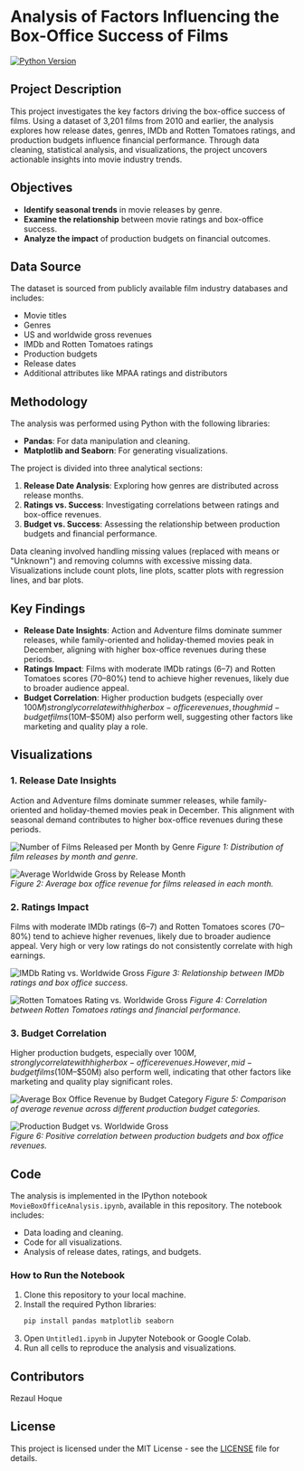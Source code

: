 # Analysis of Factors Influencing the Box-Office Success of Films

[![Python Version](https://img.shields.io/badge/python-3.8-blue.svg)](https://www.python.org/downloads/release/python-380/)

## Project Description
This project investigates the key factors driving the box-office success of films. Using a dataset of 3,201 films from 2010 and earlier, the analysis explores how release dates, genres, IMDb and Rotten Tomatoes ratings, and production budgets influence financial performance. Through data cleaning, statistical analysis, and visualizations, the project uncovers actionable insights into movie industry trends.

## Objectives
- **Identify seasonal trends** in movie releases by genre.
- **Examine the relationship** between movie ratings and box-office success.
- **Analyze the impact** of production budgets on financial outcomes.

## Data Source
The dataset is sourced from publicly available film industry databases and includes:
- Movie titles
- Genres
- US and worldwide gross revenues
- IMDb and Rotten Tomatoes ratings
- Production budgets
- Release dates
- Additional attributes like MPAA ratings and distributors

## Methodology
The analysis was performed using Python with the following libraries:
- **Pandas**: For data manipulation and cleaning.
- **Matplotlib and Seaborn**: For generating visualizations.

The project is divided into three analytical sections:
1. **Release Date Analysis**: Exploring how genres are distributed across release months.
2. **Ratings vs. Success**: Investigating correlations between ratings and box-office revenues.
3. **Budget vs. Success**: Assessing the relationship between production budgets and financial performance.

Data cleaning involved handling missing values (replaced with means or "Unknown") and removing columns with excessive missing data. Visualizations include count plots, line plots, scatter plots with regression lines, and bar plots.

## Key Findings
- **Release Date Insights**: Action and Adventure films dominate summer releases, while family-oriented and holiday-themed movies peak in December, aligning with higher box-office revenues during these periods.
- **Ratings Impact**: Films with moderate IMDb ratings (6–7) and Rotten Tomatoes scores (70–80%) tend to achieve higher revenues, likely due to broader audience appeal.
- **Budget Correlation**: Higher production budgets (especially over $100M) strongly correlate with higher box-office revenues, though mid-budget films ($10M–$50M) also perform well, suggesting other factors like marketing and quality play a role.

## Visualizations

### 1. Release Date Insights
Action and Adventure films dominate summer releases, while family-oriented and holiday-themed movies peak in December. This alignment with seasonal demand contributes to higher box-office revenues during these periods.

![Number of Films Released per Month by Genre](Visualization/number_of_movies_released_by_month_and_genre.png)
*Figure 1: Distribution of film releases by month and genre.*

![Average Worldwide Gross by Release Month](Visualization/Average_worldwide_Gross_performance_by_release_month.png) <br>
*Figure 2: Average box office revenue for films released in each month.*

### 2. Ratings Impact
Films with moderate IMDb ratings (6–7) and Rotten Tomatoes scores (70–80%) tend to achieve higher revenues, likely due to broader audience appeal. Very high or very low ratings do not consistently correlate with high earnings.

![IMDb Rating vs. Worldwide Gross](Visualization/Box_office_revenue_by_imdb_ratings.png)
*Figure 3: Relationship between IMDb ratings and box office success.*

![Rotten Tomatoes Rating vs. Worldwide Gross](Visualization/box_office_revenue_by_rotten_tomatoes.png)
*Figure 4: Correlation between Rotten Tomatoes ratings and financial performance.*

### 3. Budget Correlation
Higher production budgets, especially over $100M, strongly correlate with higher box-office revenues. However, mid-budget films ($10M–$50M) also perform well, indicating that other factors like marketing and quality play significant roles.

![Average Box Office Revenue by Budget Category](Visualization/Average_box_office_revenue_by_production_budget_catagory.png)
*Figure 5: Comparison of average revenue across different production budget categories.*

![Production Budget vs. Worldwide Gross](Visualization/scatterplot_production_budget_vs_worldwide_gross.png) <br>
*Figure 6: Positive correlation between production budgets and box office revenues.*

## Code
The analysis is implemented in the IPython notebook `MovieBoxOfficeAnalysis.ipynb`, available in this repository. The notebook includes:
- Data loading and cleaning.
- Code for all visualizations.
- Analysis of release dates, ratings, and budgets.

### How to Run the Notebook
1. Clone this repository to your local machine.
2. Install the required Python libraries:
   ```bash
   pip install pandas matplotlib seaborn
   ```
3. Open `Untitled1.ipynb` in Jupyter Notebook or Google Colab.
4. Run all cells to reproduce the analysis and visualizations.

## Contributors
Rezaul Hoque

## License
This project is licensed under the MIT License - see the [LICENSE](LICENSE) file for details.
